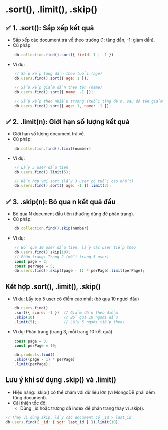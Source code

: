 # .sort(), .limit(), .skip()

## ✅ 1. .sort(): Sắp xếp kết quả
- Sắp xếp các document trả về theo trường (1: tăng dần, -1: giảm dần).
- Cú pháp:
```js
	db.collection.find().sort({ field: 1 | -1 })
```
- Ví dụ:
```js
	// Sắp xếp tăng dần theo tuổi (age)
	db.users.find().sort({ age: 1 });

	// Sắp xếp giảm dần theo tên (name)
	db.users.find().sort({ name: -1 });

	// Sắp xếp theo nhiều trường (tuổi tăng dần, sau đó tên giảm dần)
	db.users.find().sort({ age: 1, name: -1 });
```
## ✅ 2. .limit(n): Giới hạn số lượng kết quả
- Giới hạn số lượng document trả về.
- Cú pháp:
```js
	db.collection.find().limit(number)
```
- Ví dụ:
```js
	// Lấy 5 user đầu tiên
	db.users.find().limit(5);

	// Kết hợp với sort (lấy 3 user có tuổi cao nhất)
	db.users.find().sort({ age: -1 }).limit(3);
```
## ✅ 3. .skip(n): Bỏ qua n kết quả đầu
- Bỏ qua N document đầu tiên (thường dùng để phân trang).
- Cú pháp:
```js
	db.collection.find().skip(number)
```
- Ví dụ:
```js
	// Bỏ qua 10 user đầu tiên, lấy các user tiếp theo
	db.users.find().skip(10);
	// Phân trang: Trang 2 (mỗi trang 5 user)
	const page = 2;
	const perPage = 5;
	db.users.find().skip((page - 1) * perPage).limit(perPage);
```

## Kết hợp .sort(), .limit(), .skip()
- Ví dụ: Lấy top 5 user có điểm cao nhất (bỏ qua 10 người đầu)
```js
	db.users.find()
	.sort({ score: -1 })  // Giảm dần theo điểm
	.skip(10)             // Bỏ qua 10 người đầu
	.limit(5);            // Lấy 5 người tiếp theos
```
- Ví dụ: Phân trang (trang 3, mỗi trang 10 kết quả)

```js
	const page = 3;
	const perPage = 10;

	db.products.find()
	.skip((page - 1) * perPage)
	.limit(perPage);
```
## Lưu ý khi sử dụng .skip() và .limit()
- Hiệu năng: .skip() có thể chậm với dữ liệu lớn (vì MongoDB phải đếm từng document).
- Cải thiện tốc độ:
  - Dùng _id hoặc trường đã index để phân trang thay vì .skip().

```js
// Thay vì dùng skip, lấy các document có _id > last_id
db.users.find({ _id: { $gt: last_id } }).limit(10);
```
